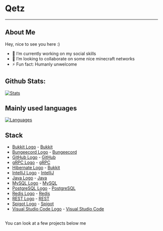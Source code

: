 # Qetz

---

## About Me

Hey, nice to see you here :)

- 🔭 I’m currently working on my social skills
- 👯 I’m looking to collaborate on some nice minecraft networks
- ⚡ Fun fact: Humanly unwelcome

## Github Stats:

[![Stats](https://github-readme-stats.codestackr.vercel.app/api?username=QetzDev&show_icons=true&hide_border=true&hide_title=true&include_all_commits=true&count_private=true&bg_color=0d1117&text_color=0d9fde&hide_border=true)](https://github.com/QetzDev/)

## Mainly used languages 

[![Languages](https://github-readme-stats.vercel.app/api/top-langs/?username=QetzDev&hide_title=true&bg_color=0d1117&text_color=0d9fde&hide_border=true)](https://github.com/QetzDev/)

## Stack

* [Bukkit Logo](https://raw.githubusercontent.com/QetzDev/QetzDev/master/bukkit.png) - [Bukkit](https://dev.bukkit.org/)
* [Bungeecord Logo](https://raw.githubusercontent.com/QetzDev/QetzDev/master/bungeecord.png) - [Bungeecord](https://www.spigotmc.org/wiki/bungeecord/)
* [GitHub Logo](https://raw.githubusercontent.com/QetzDev/QetzDev/master/github.png) - [GitHub](https://github.com/)
* [gRPC Logo](https://raw.githubusercontent.com/QetzDev/QetzDev/master/grpc.png) - [gRPC](https://grpc.io/)
* [Hibernate Logo](https://raw.githubusercontent.com/QetzDev/QetzDev/master/hibernate.png) - [Bukkit](https://hibernate.org/)
* [IntelliJ Logo](https://raw.githubusercontent.com/QetzDev/QetzDev/master/intellij.png) - [IntelliJ](https://www.jetbrains.com/idea/)
* [Java Logo](https://raw.githubusercontent.com/QetzDev/QetzDev/master/java.png) - [Java](https://java.com/)
* [MySQL Logo](https://raw.githubusercontent.com/QetzDev/QetzDev/master/mysql.png) - [MySQL](https://mysql.com/)
* [PostgreSQL Logo](https://raw.githubusercontent.com/QetzDev/QetzDev/master/postgresql.png) - [PostgreSQL](https://postgresql.org/)
* [Redis Logo](https://raw.githubusercontent.com/QetzDev/QetzDev/master/redis.png) - [Redis](https://redis.io/)
* [REST Logo](https://raw.githubusercontent.com/QetzDev/QetzDev/master/bukkit.png) - [REST](https://wikipedia.org/wiki/Rest)
* [Spigot Logo](https://raw.githubusercontent.com/QetzDev/QetzDev/master/bukkit.png) - [Spigot](https://spigotmc.org/)
* [Visual Studio Code Logo](https://raw.githubusercontent.com/QetzDev/QetzDev/master/bukkit.png) - [Visual Studio Code](https://code.visualstudio.com/)

##

You can look at a few projects below me
